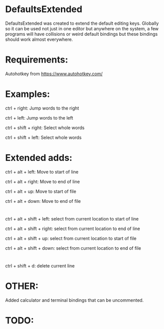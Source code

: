 # DefaultsExtended
DefaultsExtended was created to extend the default editing keys. Globally so it
can be used not just in one editor but anywhere on the system, a few programs
will have collisions or weird default bindings but these bindings should work
almost everywhere.

# Requirements:
Autohotkey from https://www.autohotkey.com/

# Examples:

ctrl + right: Jump words to the right

ctrl + left: Jump words to the left

ctrl + shift + right: Select whole words

ctrl + shift + left: Select whole words

# Extended adds:
ctrl + alt + left: Move to start of line

ctrl + alt + right: Move to end of line

ctrl + alt + up: Move to start of file

ctrl + alt + down: Move to end of file

#
ctrl + alt + shift + left: select from current location to start of line

ctrl + alt + shift + right: select from current location to end of line

ctrl + alt + shift + up: select from current location to start of file

ctrl + alt + shift + down: select from current location to end of file

#
ctrl + shift + d: delete current line

# OTHER:
Added calculator and terminal bindings that can be uncommented.

# TODO:
